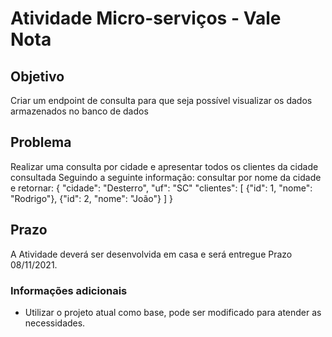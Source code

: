 # Atividade Micro-serviços - Vale Nota
## Objetivo
Criar um endpoint de consulta para que seja possível visualizar os dados 
armazenados no banco de dados

## Problema
Realizar uma consulta por cidade e apresentar todos os clientes da cidade consultada
Seguindo a seguinte informação: consultar por nome da cidade e retornar:
{
"cidade": "Desterro",
"uf": "SC"
"clientes": [
    {"id": 1, "nome": "Rodrigo"},
    {"id": 2, "nome": "João"}
  ]
}

## Prazo
A Atividade deverá ser desenvolvida em casa e será entregue 
Prazo 08/11/2021. 

### Informações adicionais
* Utilizar o projeto atual como base, pode ser modificado para atender as necessidades.